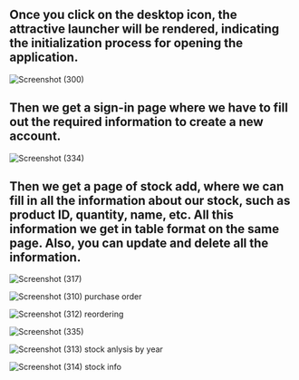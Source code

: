 ## Once you click on the desktop icon, the attractive launcher will be rendered, indicating the initialization process for opening the application.

![Screenshot (300)](https://github.com/rushibhondave/Develop-Inventory-Model-For-Cost-Effectiveness/assets/100753763/d003fc8f-06bf-427f-a485-b0ef1510c078)

## Then we get a sign-in page where we have to fill out the required information to create a new account.

![Screenshot (334)](https://github.com/rushibhondave/Develop-Inventory-Model-For-Cost-Effectiveness/assets/100753763/946da499-1eef-4662-aa09-bd8d9b88c2d2)

##  Then we get a page of stock add, where we can fill in all the information about our stock, such as product ID, quantity, name, etc. All this information we get in table format on the same page. Also, you can update and delete all the information.

![Screenshot (317)](https://github.com/rushibhondave/Develop-Inventory-Model-For-Cost-Effectiveness/assets/100753763/06056d6e-3806-409a-95da-a4d47c06783f)  



![Screenshot (310)](https://github.com/rushibhondave/Develop-Inventory-Model-For-Cost-Effectiveness/assets/100753763/14b2d318-fb9f-411f-bea2-b6d0c5af525e)  purchase order



![Screenshot (312)](https://github.com/rushibhondave/Develop-Inventory-Model-For-Cost-Effectiveness/assets/100753763/f854ae9a-c358-4e7e-982f-d660926a5d58) reordering

![Screenshot (335)](https://github.com/rushibhondave/Develop-Inventory-Model-For-Cost-Effectiveness/assets/100753763/68d67667-3f56-4bd3-b3fe-f5dfdadfe893)


![Screenshot (313)](https://github.com/rushibhondave/Develop-Inventory-Model-For-Cost-Effectiveness/assets/100753763/7c523cb3-8ce6-4432-b9ca-cc390b27a719)  stock anlysis by year


![Screenshot (314)](https://github.com/rushibhondave/Develop-Inventory-Model-For-Cost-Effectiveness/assets/100753763/b644cfdf-fb93-4783-96fa-235784f8cfa4)  stock info
